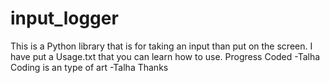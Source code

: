# input_logger 
This is a Python library that is for taking an input than put on the screen. I have put a Usage.txt that you can learn how to use.
Progress Coded
-Talha
Coding is an type of art
-Talha
Thanks
